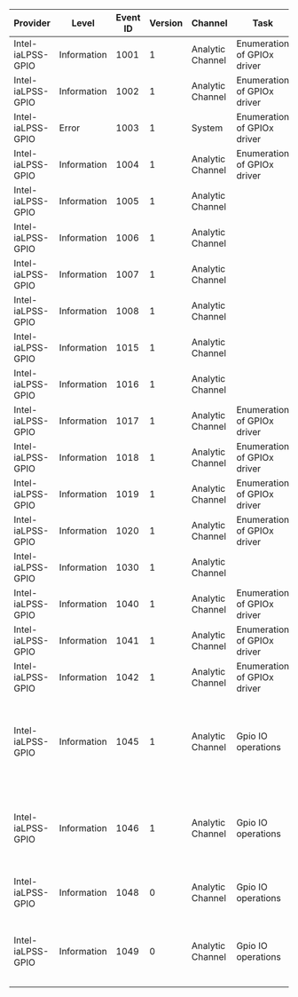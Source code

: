 Provider           |  Level        |  Event ID  |  Version  |  Channel           |  Task                         |  Opcode  |  Keyword  |  Message
-------------------|---------------|------------|-----------|--------------------|-------------------------------|----------|-----------|-------------------------------------------------------------------------------------------------------------------
Intel-iaLPSS-GPIO  |  Information  |  1001      |  1        |  Analytic Channel  |  Enumeration of GPIOx driver  |          |           |  Created WDFDEVICE {WDFDEVICE}
Intel-iaLPSS-GPIO  |  Information  |  1002      |  1        |  Analytic Channel  |  Enumeration of GPIOx driver  |          |           |  WDFDEVICE {FxDevice} IO Addr {IOAddr}
Intel-iaLPSS-GPIO  |  Error        |  1003      |  1        |  System            |  Enumeration of GPIOx driver  |          |           |  {FailReason}. WDFDEVICE {WDFDEVICE}
Intel-iaLPSS-GPIO  |  Information  |  1004      |  1        |  Analytic Channel  |  Enumeration of GPIOx driver  |          |           |  Resource for {WDFDEVICE} Released
Intel-iaLPSS-GPIO  |  Information  |  1005      |  1        |  Analytic Channel  |                               |  Start   |           |
Intel-iaLPSS-GPIO  |  Information  |  1006      |  1        |  Analytic Channel  |                               |  Stop    |           |
Intel-iaLPSS-GPIO  |  Information  |  1007      |  1        |  Analytic Channel  |                               |  Start   |           |
Intel-iaLPSS-GPIO  |  Information  |  1008      |  1        |  Analytic Channel  |                               |  Stop    |           |
Intel-iaLPSS-GPIO  |  Information  |  1015      |  1        |  Analytic Channel  |                               |  Start   |           |
Intel-iaLPSS-GPIO  |  Information  |  1016      |  1        |  Analytic Channel  |                               |  Stop    |           |
Intel-iaLPSS-GPIO  |  Information  |  1017      |  1        |  Analytic Channel  |  Enumeration of GPIOx driver  |  Start   |           |
Intel-iaLPSS-GPIO  |  Information  |  1018      |  1        |  Analytic Channel  |  Enumeration of GPIOx driver  |  Stop    |           |
Intel-iaLPSS-GPIO  |  Information  |  1019      |  1        |  Analytic Channel  |  Enumeration of GPIOx driver  |  Start   |           |
Intel-iaLPSS-GPIO  |  Information  |  1020      |  1        |  Analytic Channel  |  Enumeration of GPIOx driver  |  Stop    |           |
Intel-iaLPSS-GPIO  |  Information  |  1030      |  1        |  Analytic Channel  |                               |          |           |
Intel-iaLPSS-GPIO  |  Information  |  1040      |  1        |  Analytic Channel  |  Enumeration of GPIOx driver  |          |           |  Query Stop {WDFDEVICE}
Intel-iaLPSS-GPIO  |  Information  |  1041      |  1        |  Analytic Channel  |  Enumeration of GPIOx driver  |  Start   |           |  Surprise Removal {WDFDEVICE}
Intel-iaLPSS-GPIO  |  Information  |  1042      |  1        |  Analytic Channel  |  Enumeration of GPIOx driver  |          |           |
Intel-iaLPSS-GPIO  |  Information  |  1045      |  1        |  Analytic Channel  |  Gpio IO operations           |          |           |  ConnectIO BankId = {BankId}, PinCount = {PinCount}, ConnectMode = {ConnectMode}, PullConfiguration = {PullConfig}
Intel-iaLPSS-GPIO  |  Information  |  1046      |  1        |  Analytic Channel  |  Gpio IO operations           |          |           |  DisconnectIO BankId = {BankId}, PinCount = {PinCount}, DisconnectMode = {DisconnectMode}
Intel-iaLPSS-GPIO  |  Information  |  1048      |  0        |  Analytic Channel  |  Gpio IO operations           |          |           |  ReadIoPins BankID:{BankID} PinValues:{PinValues}
Intel-iaLPSS-GPIO  |  Information  |  1049      |  0        |  Analytic Channel  |  Gpio IO operations           |          |           |  WriteIoPins BankID:{BankID} SetValue:{SetValue} ClearValue:{ClearValue}